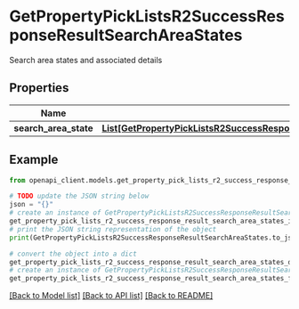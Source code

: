 # GetPropertyPickListsR2SuccessResponseResultSearchAreaStates

Search area states and associated details

## Properties

Name | Type | Description | Notes
------------ | ------------- | ------------- | -------------
**search_area_state** | [**List[GetPropertyPickListsR2SuccessResponseResultSearchAreaStatesSearchAreaStateInner]**](GetPropertyPickListsR2SuccessResponseResultSearchAreaStatesSearchAreaStateInner.md) |  | 

## Example

```python
from openapi_client.models.get_property_pick_lists_r2_success_response_result_search_area_states import GetPropertyPickListsR2SuccessResponseResultSearchAreaStates

# TODO update the JSON string below
json = "{}"
# create an instance of GetPropertyPickListsR2SuccessResponseResultSearchAreaStates from a JSON string
get_property_pick_lists_r2_success_response_result_search_area_states_instance = GetPropertyPickListsR2SuccessResponseResultSearchAreaStates.from_json(json)
# print the JSON string representation of the object
print(GetPropertyPickListsR2SuccessResponseResultSearchAreaStates.to_json())

# convert the object into a dict
get_property_pick_lists_r2_success_response_result_search_area_states_dict = get_property_pick_lists_r2_success_response_result_search_area_states_instance.to_dict()
# create an instance of GetPropertyPickListsR2SuccessResponseResultSearchAreaStates from a dict
get_property_pick_lists_r2_success_response_result_search_area_states_from_dict = GetPropertyPickListsR2SuccessResponseResultSearchAreaStates.from_dict(get_property_pick_lists_r2_success_response_result_search_area_states_dict)
```
[[Back to Model list]](../README.md#documentation-for-models) [[Back to API list]](../README.md#documentation-for-api-endpoints) [[Back to README]](../README.md)


